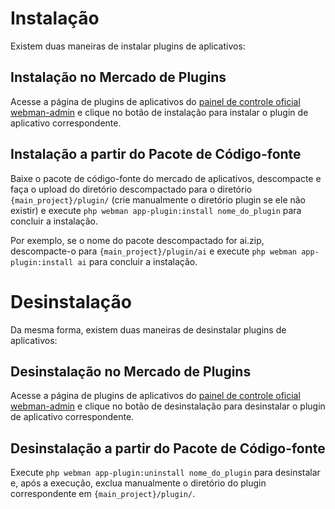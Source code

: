 # Instalação

Existem duas maneiras de instalar plugins de aplicativos:

## Instalação no Mercado de Plugins
Acesse a página de plugins de aplicativos do [painel de controle oficial webman-admin](https://www.workerman.net/plugin/82) e clique no botão de instalação para instalar o plugin de aplicativo correspondente.

## Instalação a partir do Pacote de Código-fonte
Baixe o pacote de código-fonte do mercado de aplicativos, descompacte e faça o upload do diretório descompactado para o diretório `{main_project}/plugin/` (crie manualmente o diretório plugin se ele não existir) e execute `php webman app-plugin:install nome_do_plugin` para concluir a instalação.

Por exemplo, se o nome do pacote descompactado for ai.zip, descompacte-o para `{main_project}/plugin/ai` e execute `php webman app-plugin:install ai` para concluir a instalação.


# Desinstalação

Da mesma forma, existem duas maneiras de desinstalar plugins de aplicativos:

## Desinstalação no Mercado de Plugins
Acesse a página de plugins de aplicativos do [painel de controle oficial webman-admin](https://www.workerman.net/plugin/82) e clique no botão de desinstalação para desinstalar o plugin de aplicativo correspondente.

## Desinstalação a partir do Pacote de Código-fonte
Execute `php webman app-plugin:uninstall nome_do_plugin` para desinstalar e, após a execução, exclua manualmente o diretório do plugin correspondente em `{main_project}/plugin/`.
